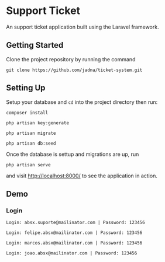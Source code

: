 # Support Ticket

An support ticket application built using the Laravel framework.

## Getting Started

Clone the project repository by running the command 

```git clone https://github.com/jadna/ticket-system.git```

## Setting Up
Setup your database and `cd` into the project directory then run:

```composer install```

```php artisan key:generate```

```php artisan migrate```

```php artisan db:seed```


Once the database is settup and migrations are up, run

```php artisan serve```

and visit [http://localhost:8000/](http://localhost:8000/) to see the application in action.

## Demo

### Login

```Login: absx.suporte@mailinator.com | Password: 123456```

```Login: felipe.absx@mailinator.com | Password: 123456```

```Login: marcos.absx@mailinator.com | Password: 123456```

```Login: joao.absx@mailinator.com | Password: 123456```


